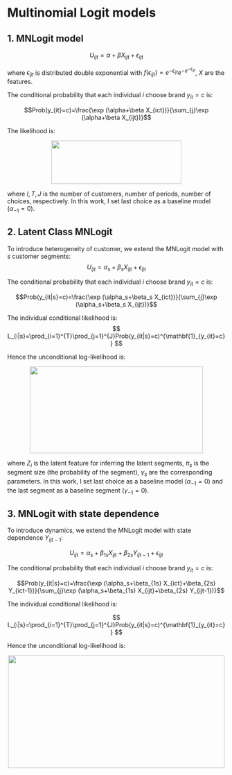 # Multinomial Logit models

## 1. MNLogit model
$$U_{ijt}=\alpha+\beta X_{ijt}+\epsilon_{ijt}$$

where $\epsilon_{ijt}$ is distributed double exponential with $f(\epsilon_{ijt})=e^{-\epsilon_{ijt}}e^{-e^{-\epsilon_{ijt}}}$, $X$ are the features.

The conditional probability that each individual $i$ choose brand $y_{it}=c$ is:

$$Prob(y_{it}=c)=\frac{\exp (\alpha+\beta X_{ict})}{\sum_{j}\exp (\alpha+\beta X_{ijt})}$$

The likelihood is: 
<p align="center">
  <img 
    width="300"
    height="100"
    src="https://latex.codecogs.com/svg.image?\begin{aligned}&space;&space;L&=\prod_{i=1}^{I}\prod_{t=1}^{T}\prod_{j=1}^{J}&space;Prob(y_{it}=c)^{\mathbf{1}_{y_{it}=c}}\\&space;&space;&=\prod_{i=1}^{I}\prod_{t=1}^{T}\prod_{j=1}^{J}&space;\biggl(\frac{\exp&space;(\alpha&plus;\beta&space;X_{ict})}{\sum_{j}\exp&space;(\alpha&plus;\beta&space;X_{ijt})}\biggr)^{\mathbf{1}_{y_{it}=c}}&space;&space;&space;&space;\end{aligned}"
  >
</p>
<!-- $$
\begin{aligned}
  L&=\prod_{i=1}^{I}\prod_{t=1}^{T}\prod_{j=1}^{J} Prob(y_{it}=c)^{\mathbf{1}_{y_{it}=c}}\\
  &=\prod_{i=1}^{I}\prod_{t=1}^{T}\prod_{j=1}^{J} \biggl(\frac{\exp (\alpha+\beta X_{ict})}{\sum_{j}\exp (\alpha+\beta X_{ijt})}\biggr)^{\mathbf{1}_{y_{it}=c}}    
\end{aligned}
$$ -->

where $I,T,J$ is the number of customers, number of periods, number of choices, respectively. In this work, I set last choice as a baseline model ($\alpha_{-1}=0$).

## 2. Latent Class MNLogit
To introduce heterogeneity of customer, we extend the MNLogit model with $s$ customer segments:
$$U_{ijt}=\alpha_s+\beta_s X_{ijt}+\epsilon_{ijt}$$

The conditional probability that each individual $i$ choose brand
$y_{it}=c$ is:

$$Prob(y_{it|s}=c)=\frac{\exp (\alpha_s+\beta_s X_{ict})}{\sum_{j}\exp (\alpha_s+\beta_s X_{ijt})}$$

The individual conditional likelihood is: 
$$
L_{i|s}=\prod_{i=1}^{T}\prod_{j=1}^{J}Prob(y_{it|s}=c)^{\mathbf{1}_{y_{it}=c}}
$$

Hence the unconditional log-likelihood is: 

<p align="center">
  <img 
    width="400"
    height="200"
    src="https://latex.codecogs.com/svg.image?\begin{aligned}&space;&space;LL&=\log\biggl(\prod_{i=1}^{I}\sum_{s=1}^{S}L_{i|s}\pi_s\biggr)&space;&space;=\sum_{i=1}^{I}\biggl(\log\sum_{s=1}^{S}L_{i|s}\pi_s\biggr)\\&space;&space;&=\sum_{i=1}^{I}\biggl(\log\sum_{s=1}^{S}&space;&space;\prod_{i=1}^{T}\prod_{j=1}^{J}Prob(y_{it|s}=c)^{\mathbf{1}_{y_{it}=c}}\pi_s\biggr)\\&space;&space;&=\sum_{i=1}^{I}\biggl(\log\sum_{s=1}^{S}&space;&space;\prod_{i=1}^{T}\prod_{j=1}^{J}&space;&space;\bigl(\frac{\exp&space;(\alpha_s&plus;\beta_s&space;X_{ict})}{\sum_{j}\exp&space;(\alpha_s&plus;\beta_s&space;X_{ijt})}\bigr)^{\mathbf{1}_{y_{it}=c}}\pi_s\biggr)\\&space;&space;&=\sum_{i=1}^{I}\biggl(\log\sum_{s=1}^{S}&space;&space;\prod_{i=1}^{T}\prod_{j=1}^{J}&space;&space;\bigl(\frac{e^{\alpha_s&plus;\beta_s&space;X_{ict}}}{\sum_{j}e^{\alpha_s&plus;\beta_s&space;X_{ijt}}}\bigr)^{\mathbf{1}_{y_{it}=c}}&space;&space;\frac{e^{Z_{i}'\gamma_s}}{\sum_{s'}e^{Z_{i}'\gamma_s}}\biggr)\\\end{aligned}"
  >
</p>

<!-- $$\begin{aligned}
  LL&=\log\biggl(\prod_{i=1}^{I}\sum_{s=1}^{S}L_{i|s}\pi_s\biggr)
  =\sum_{i=1}^{I}\biggl(\log\sum_{s=1}^{S}L_{i|s}\pi_s\biggr)\\
  &=\sum_{i=1}^{I}\biggl(\log\sum_{s=1}^{S}
  \prod_{i=1}^{T}\prod_{j=1}^{J}Prob(y_{it|s}=c)^{\mathbf{1}_{y_{it}=c}}\pi_s\biggr)\\
  &=\sum_{i=1}^{I}\biggl(\log\sum_{s=1}^{S}
  \prod_{i=1}^{T}\prod_{j=1}^{J}
  \bigl(\frac{\exp (\alpha_s+\beta_s X_{ict})}{\sum_{j}\exp (\alpha_s+\beta_s X_{ijt})}\bigr)^{\mathbf{1}_{y_{it}=c}}\pi_s\biggr)\\
  &=\sum_{i=1}^{I}\biggl(\log\sum_{s=1}^{S}
  \prod_{i=1}^{T}\prod_{j=1}^{J}
  \bigl(\frac{e^{\alpha_s+\beta_s X_{ict}}}{\sum_{j}e^{\alpha_s+\beta_s X_{ijt}}}\bigr)^{\mathbf{1}_{y_{it}=c}}
  \frac{e^{Z_{i}'\gamma_s}}{\sum_{s'}e^{Z_{i}'\gamma_s}}\biggr)\\
\end{aligned}$$  -->

where $Z_i$ is the latent feature for inferring the latent segments, $\pi_s$ is the segment size (the probability of the segment), $\gamma_s$ are the corresponding parameters. In this work, I set last choice as a baseline model ($\alpha_{-1}=0$) and the last segment as a baseline segment ($\gamma_{-1}=0$).

## 3. MNLogit with state dependence 
To introduce dynamics, we extend the MNLogit model with state dependence $Y_{ijt-1}$:

$$U_{ijt}=\alpha_s+\beta_{1s} X_{ijt}+\beta_{2s} Y_{ijt-1}+\epsilon_{ijt}$$

The conditional probability that each individual $i$ choose brand
$y_{it}=c$ is:

$$Prob(y_{it|s}=c)=\frac{\exp (\alpha_s+\beta_{1s} X_{ict}+\beta_{2s} Y_{ict-1})}{\sum_{j}\exp (\alpha_s+\beta_{1s} X_{ijt}+\beta_{2s} Y_{ijt-1})}$$

The individual conditional likelihood is: 

$$
  L_{i|s}=\prod_{i=1}^{T}\prod_{j=1}^{J}Prob(y_{it|s}=c)^{\mathbf{1}_{y_{it}=c}}
$$

Hence the unconditional log-likelihood is:

<p align="center">
  <img 
    width="500"
    height="260"
    src="https://latex.codecogs.com/svg.image?\begin{aligned}&space;&space;LL&=\log\biggl(\prod_{i=1}^{I}\sum_{s=1}^{S}L_{i|s}\pi_s\biggr)&space;&space;=\sum_{i=1}^{I}\biggl(\log\sum_{s=1}^{S}L_{i|s}\pi_s\biggr)\\&space;&space;&=\sum_{i=1}^{I}\biggl(\log\sum_{s=1}^{S}&space;&space;\prod_{i=1}^{T}\prod_{j=1}^{J}Prob(y_{it|s}=c)^{\mathbf{1}_{y_{it}=c}}\pi_s\biggr)\\&space;&space;&=\sum_{i=1}^{I}\biggl(\log\sum_{s=1}^{S}&space;&space;\prod_{i=1}^{T}\prod_{j=1}^{J}&space;&space;\bigl(\frac{\exp&space;(\alpha_s&plus;\beta_{1s}&space;X_{ict}&plus;\beta_{2s}&space;Y_{ict-1})}{\sum_{j}\exp&space;(\alpha_s&plus;\beta_{1s}&space;X_{ijt}&plus;\beta_{2s}&space;Y_{ijt-1})}\bigr)^{\mathbf{1}_{y_{it}=c}}\pi_s\biggr)\\&space;&space;&=\sum_{i=1}^{I}\biggl(\log\sum_{s=1}^{S}&space;&space;\prod_{i=1}^{T}\prod_{j=1}^{J}&space;&space;\bigl(\frac{e^{\alpha_s&plus;\beta_{1s}&space;X_{ict}&plus;\beta_{2s}&space;Y_{ict-1}}}{\sum_{j}e^{\alpha_s&plus;\beta_{1s}&space;X_{ijt}&plus;\beta_{2s}&space;Y_{ijt-1}}}\bigr)^{\mathbf{1}_{y_{it}=c}}&space;&space;\frac{e^{Z_{i}'\gamma_s}}{\sum_{s'}e^{Z_{i}'\gamma_s}}\biggr)\\\end{aligned}"
  >
</p>

<!-- $$\begin{aligned}
  LL&=\log\biggl(\prod_{i=1}^{I}\sum_{s=1}^{S}L_{i|s}\pi_s\biggr)
  =\sum_{i=1}^{I}\biggl(\log\sum_{s=1}^{S}L_{i|s}\pi_s\biggr)\\
  &=\sum_{i=1}^{I}\biggl(\log\sum_{s=1}^{S}
  \prod_{i=1}^{T}\prod_{j=1}^{J}Prob(y_{it|s}=c)^{\mathbf{1}_{y_{it}=c}}\pi_s\biggr)\\
  &=\sum_{i=1}^{I}\biggl(\log\sum_{s=1}^{S}
  \prod_{i=1}^{T}\prod_{j=1}^{J}
  \bigl(\frac{\exp (\alpha_s+\beta_{1s} X_{ict}+\beta_{2s} Y_{ict-1})}{\sum_{j}\exp (\alpha_s+\beta_{1s} X_{ijt}+\beta_{2s} Y_{ijt-1})}\bigr)^{\mathbf{1}_{y_{it}=c}}\pi_s\biggr)\\
  &=\sum_{i=1}^{I}\biggl(\log\sum_{s=1}^{S}
  \prod_{i=1}^{T}\prod_{j=1}^{J}
  \bigl(\frac{e^{\alpha_s+\beta_{1s} X_{ict}+\beta_{2s} Y_{ict-1}}}{\sum_{j}e^{\alpha_s+\beta_{1s} X_{ijt}+\beta_{2s} Y_{ijt-1}}}\bigr)^{\mathbf{1}_{y_{it}=c}}
  \frac{e^{Z_{i}'\gamma_s}}{\sum_{s'}e^{Z_{i}'\gamma_s}}\biggr)\\
\end{aligned}$$ -->

